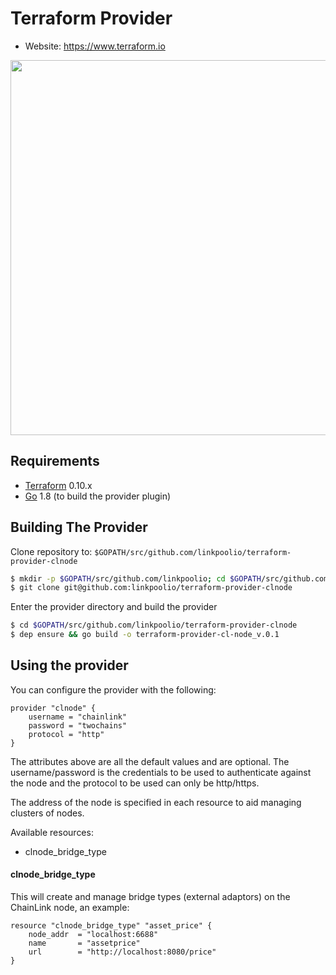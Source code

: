 Terraform Provider
==================

- Website: https://www.terraform.io

<img src="https://cdn.rawgit.com/hashicorp/terraform-website/master/content/source/assets/images/logo-hashicorp.svg" width="600px">

Requirements
------------

-	[Terraform](https://www.terraform.io/downloads.html) 0.10.x
-	[Go](https://golang.org/doc/install) 1.8 (to build the provider plugin)

Building The Provider
---------------------

Clone repository to: `$GOPATH/src/github.com/linkpoolio/terraform-provider-clnode`

```sh
$ mkdir -p $GOPATH/src/github.com/linkpoolio; cd $GOPATH/src/github.com/linkpoolio
$ git clone git@github.com:linkpoolio/terraform-provider-clnode
```

Enter the provider directory and build the provider

```sh
$ cd $GOPATH/src/github.com/linkpoolio/terraform-provider-clnode
$ dep ensure && go build -o terraform-provider-cl-node_v.0.1
```

Using the provider
----------------------

You can configure the provider with the following:
```
provider "clnode" {
    username = "chainlink"
    password = "twochains"
    protocol = "http"
}
```
The attributes above are all the default values and are optional. The username/password is the credentials to be used to authenticate against the node and the protocol to be used can only be http/https.

The address of the node is specified in each resource to aid managing clusters of nodes.

Available resources:

- clnode_bridge_type

#### clnode_bridge_type

This will create and manage bridge types (external adaptors) on the ChainLink node, an example:

```
resource "clnode_bridge_type" "asset_price" {
    node_addr  = "localhost:6688"
    name       = "assetprice"
    url        = "http://localhost:8080/price"
}
```